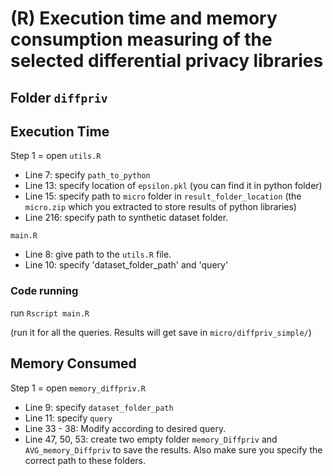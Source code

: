 
# (R) Execution time and memory consumption measuring of the selected differential privacy libraries 

## Folder `diffpriv`

## Execution Time

Step 1 = open `utils.R`
- Line 7: specify `path_to_python`
- Line 13: specify location of `epsilon.pkl` (you can find it in python folder)
- Line 15: specify path to `micro` folder in `result_folder_location` (the `micro.zip` which you extracted to store results of python libraries)
- Line 216: specify path to synthetic dataset folder.

`main.R`
- Line 8: give path to the `utils.R` file.
- Line 10: specify 'dataset_folder_path' and 'query'

### Code running

run `Rscript main.R`

(run it for all the queries. Results will get save in `micro/diffpriv_simple/`)

## Memory Consumed

Step 1 = open `memory_diffpriv.R`
- Line 9: specify `dataset_folder_path`
- Line 11: specify `query`
- Line 33 - 38: Modify according to desired query. 
- Line 47, 50, 53: create two empty folder `memory_Diffpriv` and `AVG_memory_Diffpriv` to save the results. Also make sure you specify the correct path to these folders.
